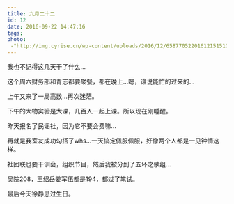 ```yaml
---
title: 九月二十二
id: 12
date: 2016-09-22 14:47:16
tags:
photo:
 -"http://img.cyrise.cn/wp-content/uploads/2016/12/6587705220161215151006065_640.jpg"
---
```


我也不记得这几天干了什么...

这个周六财务部和青志都要聚餐，都在晚上...嗯，谁说能忙的过来的...

上午又来了一局高数...再次迷茫。

下午的大物实验是大课，几百人一起上课。所以现在刚睡醒。

昨天报名了民谣社，因为它不要会费嘛...

再就是我室友成功勾搭了whs...一天搞定佩服佩服，好像两个人都是一见钟情这样。

社团联也要干训会，组织节目，然后我被分到了五环之歌组...

吴院208，王绍岳姜军伍都是194，都过了笔试。

最后今天徐静思过生日。

